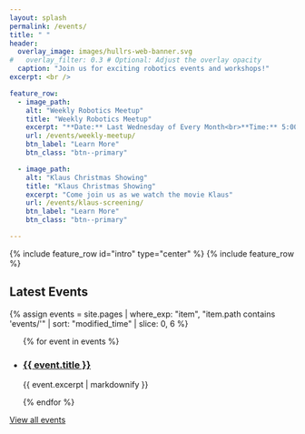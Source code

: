 ```yaml
---
layout: splash
permalink: /events/
title: " "
header:
  overlay_image: images/hullrs-web-banner.svg
#   overlay_filter: 0.3 # Optional: Adjust the overlay opacity
  caption: "Join us for exciting robotics events and workshops!"
excerpt: <br />

feature_row:
  - image_path: 
    alt: "Weekly Robotics Meetup"
    title: "Weekly Robotics Meetup"
    excerpt: "**Date:** Last Wednesday of Every Month<br>**Time:** 5:00 PM – 7:00 PM<br>**Location:** Robotics Lab, University of Hull<br>Join us for casual discussions, project sharing, and networking!"
    url: /events/weekly-meetup/
    btn_label: "Learn More"
    btn_class: "btn--primary"

  - image_path: 
    alt: "Klaus Christmas Showing"
    title: "Klaus Christmas Showing"
    excerpt: "Come join us as we watch the movie Klaus"
    url: /events/klaus-screening/
    btn_label: "Learn More"
    btn_class: "btn--primary"

---
```

{% include feature_row id="intro" type="center" %}
{% include feature_row %}

## Latest Events

{% assign events = site.pages | where_exp: "item", "item.path contains 'events/'" | sort: "modified_time" | slice: 0, 6 %}

<ul class="recent-events">
  {% for event in events %}
  <li class="event-post">
    <h3><a href="{{ event.url }}">{{ event.title }}</a></h3>
    <p>{{ event.excerpt | markdownify }}</p>
  </li>
  {% endfor %}
</ul>

[View all events](/events/all-events/)